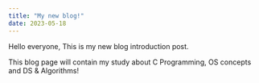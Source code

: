 ```yaml
---
title: "My new blog!"
date: 2023-05-18
---
```


Hello everyone,
This is my new blog introduction post.

This blog page will contain my study about C Programming, OS concepts and DS & Algorithms!
